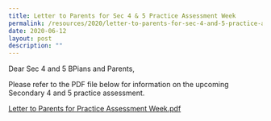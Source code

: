 ```yaml
---
title: Letter to Parents for Sec 4 & 5 Practice Assessment Week
permalink: /resources/2020/letter-to-parents-for-sec-4-and-5-practice-assessment-week/
date: 2020-06-12
layout: post
description: ""
---
```

Dear Sec 4 and 5 BPians and Parents,  
  
Please refer to the PDF file below for information on the upcoming Secondary 4 and 5 practice assessment.  
  
[Letter to Parents for Practice Assessment Week.pdf](/files/Letter%20to%20Parents%20for%20Practice%20Assessment%20Week.pdf)